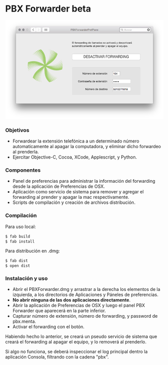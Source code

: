 # PBX Forwarder beta

![image](pbxforwarder-screenshot.png)


### Objetivos

* Forwardear la extensión telefónica a un determinado número automaticamente al apagar la computadora, y eliminar dicho forwardeo al prenderla.
* Ejercitar Objective-C, Cocoa, XCode, Applescript, y Python.


### Componentes

* Panel de preferencias para administrar la información del forwarding desde la aplicación de Preferencias de OSX.
* Aplicación como servicio de sistema para remover y agregar el forwarding al prender y apagar la mac respectivamente.
* Scripts de compilación y creación de archivos distribución.


### Compilación

Para uso local:

```
$ fab build
$ fab install
```

Para distribución en .dmg:

```
$ fab dist
$ open dist
```


### Instalación y uso

* Abrir el PBXForwarder.dmg y arrastrar a la derecha los elementos de la izquierda, a los directorios de Aplicaciones y Páneles de preferencias.
* __No abrir ninguna de las dos aplicaciones directamente__.
* Abrir la aplicación de Preferencias de OSX y luego el panel PBX Forwarder que aparecerá en la parte inferior.
* Capturar número de extensión, número de forwarding, y password de pbx.menta.
* Activar el forwarding con el botón.

Habiendo hecho lo anterior, se creará un pseudo servicio de sistema que creará el forwarding al apagar el equipo, y lo removerá al prenderlo.

Si algo no funciona, se deberá inspeccionar el log principal dentro la aplicación Consola, filtrando con la cadena "pbx".



